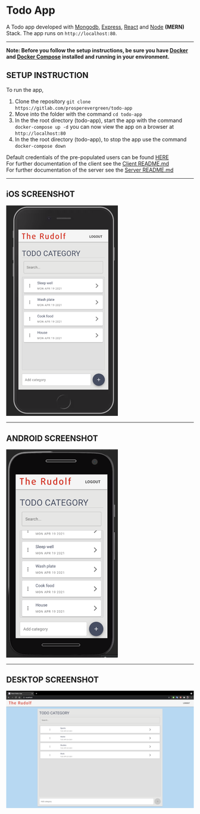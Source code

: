 # Todo App

A Todo app developed with [Mongodb](https://www.mongodb.com/), [Express](https://expressjs.com/), [React](https://reactjs.org/)  and [Node](https://nodejs.org/en/) **(MERN)** Stack. The app runs on `http://localhost:80`.  

*****

**Note: Before you follow the setup instructions, be sure you have [Docker](https://www.docker.com/) and [Docker Compose](https://docs.docker.com/compose/) installed and running in your environment.**  
 
## SETUP INSTRUCTION
To run the app,
1. Clone the repository `git clone https://gitlab.com/prosperevergreen/todo-app`
2. Move into the folder with the command `cd todo-app`
3. In the the root directory (todo-app), start the app with the command `docker-compose up -d` you can now view the app on a browser at `http://localhost:80`
4. In the the root directory (todo-app), to stop the app use the command `docker-compose down`

Default credentials of the pre-populated users can be found [HERE](./database/defaultData.js)  
For further documentation of the client see the [Client README.md](client/README.md)  
For further documentation of the server see the [Server README.md](server/README.md)  

******

## iOS SCREENSHOT

<div ><img width="300px" src="./documentation/iOS.png"></div>  

*****

## ANDROID SCREENSHOT

<div><img width="300px" src="./documentation/android.png"></div>

*****

## DESKTOP SCREENSHOT

<div><img width="800px" src="./documentation/desktops.png"></div>
